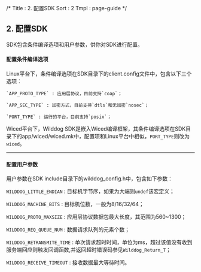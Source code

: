 /*
Title : 2. 配置SDK
Sort : 2
Tmpl : page-guide
*/

## 2. 配置SDK

SDK包含条件编译选项和用户参数，供你对SDK进行配置。

#### 配置条件编译选项

Linux平台下，条件编译选项在SDK目录下的client.config文件中，包含以下三个选项：

	`APP_PROTO_TYPE` : 应用层协议，目前支持`coap`；

	`APP_SEC_TYPE` : 加密方式，目前支持`dtls`和无加密`nosec`；

	`PORT_TYPE` : 运行的平台，目前支持`posix`；

Wiced平台下，Wilddog SDK是嵌入Wiced编译框架，其条件编译选项在SDK目录下的app/wiced/wiced.mk中，配置项和Linux平台中相似，`PORT_TYPE`则改为`wiced`。

----

#### 配置用户参数

用户参数在SDK include目录下的wilddog_config.h中，包含如下参数：

`WILDDOG_LITTLE_ENDIAN` : 目标机字节序，如果为大端则`undef`该宏定义；

`WILDDOG_MACHINE_BITS` : 目标机位数，一般为8/16/32/64；

`WILDDOG_PROTO_MAXSIZE` : 应用层协议数据包最大长度，其范围为560~1300；

`WILDDOG_REQ_QUEUE_NUM` : 数据请求队列的元素个数；

`WILDDOG_RETRANSMITE_TIME` : 单次请求超时时间，单位为ms，超过该值没有收到服务端回应则触发回调函数,并返回超时错误码参见`Wilddog_Return_T`；

`WILDDOG_RECEIVE_TIMEOUT` : 接收数据最大等待时间。
